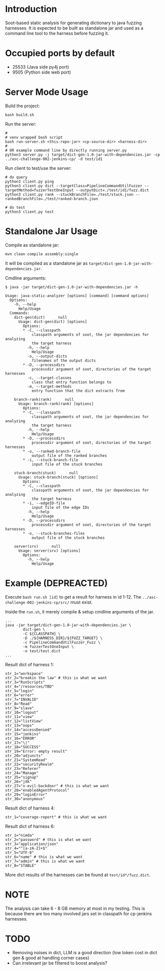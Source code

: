 # Introduction

Soot-based static analysis for generating dictionary to java fuzzing harnesses. It is expected to be built as standalone jar and used as a command line tool to the harness before fuzzing it.

# Occupied ports by default

- 25533 (Java side py4j port)
- 9505 (Python side web port)

# Server Mode Usage

Build the project:

```console
bash build.sh
```

Run the server:

```console
#
# venv wrapped bash script
bash run-server.sh <this-repo-jar> <cp-source-dir> <harness-dir>
#
# OR example command line by directly running server.py
python3 server.py -j target/dict-gen-1.0-jar-with-dependencies.jar -cp ../asc-challenge-002-jenkins-cp/ -d test/id1
```

Run client to test/use the server:

```console
# do query
python3 client.py ping
python3 client.py dict --targetClass=PipelineCommandUtilFuzzer --targetMethod=fuzzerTestOneInput --outputDict=./test/id1/fuzz.dict
python3 client.py rank --stuckBranchFile=./test/stuck.json --rankedBranchFile=./test/ranked-branch.json

# do test
python3 client.py test 
```

# Standalone Jar Usage

Compile as standalone jar:

```console
mvn clean compile assembly:single
```

It will be compiled as a standalone jar as `target/dict-gen-1.0-jar-with-dependencies.jar`.

Cmdline arguments:

```console
$ java -jar target/dict-gen-1.0-jar-with-dependencies.jar -h

Usage: java-static-analyzer [options] [command] [command options]
  Options:
    -h, --help
      Help/Usage
  Commands:
    dict-gen(dict)      null
      Usage: dict-gen(dict) [options]
        Options:
        * -C, --classpath
            classpath arguments of soot, the jar dependencies for analyzing
            the target harness
          -h, --help
            Help/Usage
          -o, --output-dicts
            filenames of the output dicts
        * -D, --processdirs
            processdir argument of soot, directories of the target harnesses
          -c, --target-classes
            class that entry function belongs to
          -m, --target-methods
            entry function that the dict extracts from

    branch-rank(rank)      null
      Usage: branch-rank(rank) [options]
        Options:
        * -C, --classpath
            classpath arguments of soot, the jar dependencies for analyzing
            the target harness
          -h, --help
            Help/Usage
        * -D, --processdirs
            processdir argument of soot, directories of the target harnesses
        * -o, --ranked-branch-file
            output file of the ranked branches
        * -i, --stuck-branch-file
            input file of the stuck branches

    stuck-branch(stuck)      null
      Usage: stuck-branch(stuck) [options]
        Options:
        * -C, --classpath
            classpath arguments of soot, the jar dependencies for analyzing
            the target harness
        * -i, --edgeID-file
            input file of the edge IDs
          -h, --help
            Help/Usage
        * -D, --processdirs
            processdir argument of soot, directories of the target harnesses
        * -o, --stuck-branches-files
            output file of the stuck branches

    server(srv)      null
      Usage: server(srv) [options]
        Options:
          -h, --help
            Help/Usage
```

# Example (DEPREACTED)

Execute `bash run.sh [id]` to get a result for harness in id 1-12. The `../asc-challenge-002-jenkins-cp/src/` must exist.

Inside the `run.sh`, it merely compile & setup cmdline arguments of the jar.

```console
...
java -jar target/dict-gen-1.0-jar-with-dependencies.jar \
        dict-gen \
		-C ${CLASSPATH} \
		-D ./${HARNESS_DIR}/${FUZZ_TARGET} \
		-c PipelineCommandUtilFuzzer_Fuzz \
		-m fuzzerTestOneInput \
		-o test/test.dict
...
```

Result dict of harness 1:

```console
str_1="workspace"
str_2="breakin the law" # this is what we want
str_3="RunScripts"
str_4="/resources/TBD"
str_5="login"
str_6="error"
str_7="INVALID"
str_8="Read"
str_9="slave"
str_10="logout"
str_11="view"
str_12="listView"
str_13="oops"
str_14="accessDenied"
str_15="jenkins"
str_16="ERROR"
str_17="\|"
str_18="SUCCESS"
str_19="Error: empty result"
str_20="adjuncts"
str_21="SystemRead"
str_22="securityRealm"
str_23="Referer"
str_24="Manage"
str_25="signup"
str_26="jdk"
str_27="x-evil-backdoor" # this is what we want
str_28="enabledAgentProtocol"
str_29="loginError"
str_30="anonymous"
```

Result dict of harness 4:
```console
str_1="coverage-report" # this is what we want
```

Result dict of harness 6:
```console
str_1="nimda"
str_2="password" # this is what we want
str_3="application/json"
str_4="^[a-zA-Z]+$"
str_5="UTF-8"
str_6="name" # this is what we want
str_7="admin" # this is what we want
str_8="STABLE"
```

More dict results of the harnesses can be found at `test/id*/fuzz.dict`.

# NOTE

The analysis can take 6 - 8 GB memory at most in my testing. This is because there are too many involved jars set in classpath for cp-jenkins harnesses.

# TODO

- Removing noises in dict, LLM is a good direction (low token cost in dict gen & good at handling corner cases)
- Can irrelevant jar be filtered to boost analysis?

